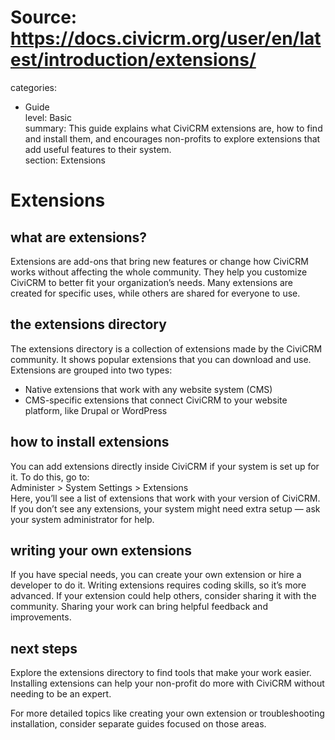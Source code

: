 # Source: https://docs.civicrm.org/user/en/latest/introduction/extensions/

categories:
  - Guide  
level: Basic  
summary: This guide explains what CiviCRM extensions are, how to find and install them, and encourages non-profits to explore extensions that add useful features to their system.  
section: Extensions  

# Extensions  

## what are extensions?  
Extensions are add-ons that bring new features or change how CiviCRM works without affecting the whole community. They help you customize CiviCRM to better fit your organization’s needs. Many extensions are created for specific uses, while others are shared for everyone to use.  

## the extensions directory  
The extensions directory is a collection of extensions made by the CiviCRM community. It shows popular extensions that you can download and use. Extensions are grouped into two types:  
- Native extensions that work with any website system (CMS)  
- CMS-specific extensions that connect CiviCRM to your website platform, like Drupal or WordPress  

## how to install extensions  
You can add extensions directly inside CiviCRM if your system is set up for it. To do this, go to:  
Administer > System Settings > Extensions  
Here, you’ll see a list of extensions that work with your version of CiviCRM. If you don’t see any extensions, your system might need extra setup — ask your system administrator for help.  

## writing your own extensions  
If you have special needs, you can create your own extension or hire a developer to do it. Writing extensions requires coding skills, so it’s more advanced. If your extension could help others, consider sharing it with the community. Sharing your work can bring helpful feedback and improvements.  

## next steps  
Explore the extensions directory to find tools that make your work easier. Installing extensions can help your non-profit do more with CiviCRM without needing to be an expert.  

For more detailed topics like creating your own extension or troubleshooting installation, consider separate guides focused on those areas.